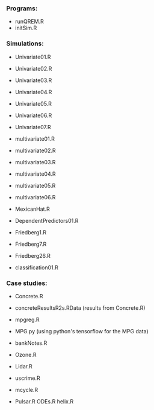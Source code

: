 ### Programs:
+ runQREM.R
+ initSim.R

### Simulations:
* Univariate01.R
* Univariate02.R
* Univariate03.R
* Univariate04.R
* Univariate05.R
* Univariate06.R
* Univariate07.R

* multivariate01.R
* multivariate02.R
* multivariate03.R
* multivariate04.R
* multivariate05.R
* multivariate06.R
* MexicanHat.R
* DependentPredictors01.R

* Friedberg1.R
* Friedberg7.R
* Friedberg26.R

* classification01.R


### Case studies:
* Concrete.R
* concreteResultsR2s.RData  (results from Concrete.R)
* mpgreg.R
* MPG.py (using python's tensorflow for the MPG data)
* bankNotes.R

* Ozone.R
* Lidar.R
* uscrime.R
* mcycle.R
* Pulsar.R
ODEs.R
helix.R
